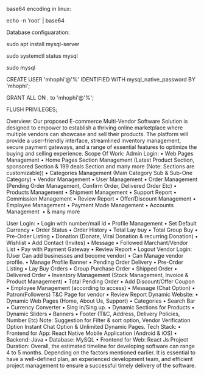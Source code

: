  base64 encoding in linux:

 echo -n 'root' | base64

 
Database configuaration:

sudo apt install mysql-server


sudo systemctl status mysql



sudo mysql

CREATE USER 'mhophi'@'%' IDENTIFIED WITH mysql_native_password BY 'mhophi';


GRANT ALL ON *.* to 'mhophi'@'%';


FLUSH PRIVILEGES;



Overview:
Our proposed E-commerce Multi-Vendor Software Solution is designed to 
empower to establish a thriving online marketplace where multiple vendors can 
showcase and sell their products. The platform will provide a user-friendly 
interface, streamlined inventory management, secure payment gateways, and a 
range of essential features to optimize the buying and selling experience.
Scope Of Work:
Admin Login:
• Web Pages Management
• Home Pages Section Management (Latest Product Section, sponsored 
Section & 199 deals Section and many more (Note: Sections are 
customizable))
• Categories Management (Main Category Sub & Sub-One Category)
• Vendor Management
• User Management
• Order Management (Pending Order Management, Confirm Order, 
Delivered Order Etc)
• Products Management
• Shipment Management
• Support Report
• Commission Management
• Review Report
• Offer/Discount Management
• Employee Management
• Payment Mode Management
• Accounts Management 
• & many more

User Login:
• Login with number/mail id
• Profile Management
• Set Default Currency
• Order Status
• Order History
• Total Lay buy 
• Total Group Buy
• Pre-Order Listing
• Donation (Donate, Viral Donation & recurring Donation)
• Wishlist
• Add Contact (Invites)
• Message
• Followed Marchant/Vendor List
• Pay with Payment Gateway
• Review Report
• Logout
Vendor Login: (User Can add businesses and become vendor)
• Can Manage vendor profile.
• Manage Profile Banner
• Pending Order Delivery
• Pre-Order Listing
• Lay Buy Orders
• Group Purchase Order
• Shipped Order
• Delivered Order
• Inventory Management (Stock Management, Invoice & Product 
Management)
• Total Pending Order
• Add Discount/Offer Coupon
• Employee Management (according to access)
• Message (Chat Option)
• Patron(Followers)
T&C Page for vendor
• Review Report
Dynamic Website:
• Dynamic Web Pages (Home, About Us, Support)
• Categories
• Search Bar
• Currency Converter
• Sing In/Sing up.
• Dynamic Sections for Products
• Dynamic Sliders
• Banners
• Footer (T&C, Address, Delivery Policies, Number Etc)
Note: Suggestion for Filter & sort option, Vendor Verification Option 
Instant Chat Option & Unlimited Dynamic Pages.
Tech Stack:
• Frontend for App: React Native Mobile Application (Android & iOS)
• Backend: Java
• Database: MySQL
• Frontend for Web: React Js
Project Duration:
Overall, the estimated timeline for developing software can range 4 to 5 months. 
Depending on the factors mentioned earlier. It is essential to have a well-defined 
plan, an experienced development team, and efficient project management to 
ensure a successful timely delivery of the software.

  
